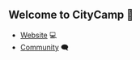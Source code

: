 ## Welcome to CityCamp 👋

- [Website](https://citycamp.com) 💻
- [Community](https://join.slack.com/t/citycamp-team/shared_invite/zt-30wn3ct2a-zzxhCRYLdlKlDLvjqv~dBA) 🗨️
